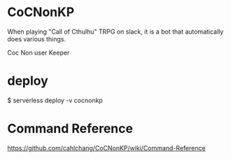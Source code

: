 # CoCNonKP

When playing "Call of Cthulhu" TRPG on slack, it is a bot that automatically does various things.  

Coc Non user Keeper

# deploy

$ serverless deploy -v cocnonkp

# Command Reference

https://github.com/cahlchang/CoCNonKP/wiki/Command-Reference
